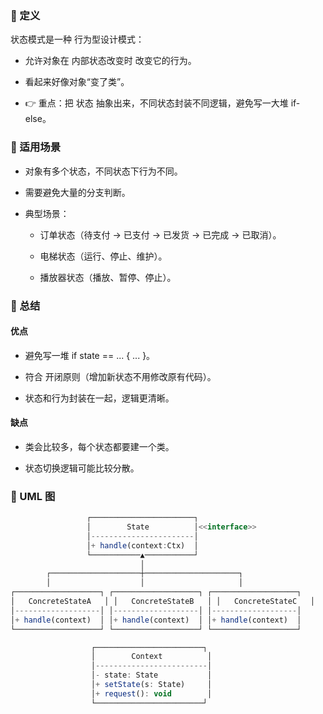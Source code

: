 ### 🔑 定义

状态模式是一种 行为型设计模式：

* 允许对象在 内部状态改变时 改变它的行为。

* 看起来好像对象“变了类”。

* 👉 重点：把 状态 抽象出来，不同状态封装不同逻辑，避免写一大堆 if-else。

### 🎯 适用场景

* 对象有多个状态，不同状态下行为不同。

* 需要避免大量的分支判断。

* 典型场景：

  * 订单状态（待支付 → 已支付 → 已发货 → 已完成 → 已取消）。

  * 电梯状态（运行、停止、维护）。

  * 播放器状态（播放、暂停、停止）。

### 📌 总结

#### 优点

* 避免写一堆 if state == ... { ... }。

* 符合 开闭原则（增加新状态不用修改原有代码）。

* 状态和行为封装在一起，逻辑更清晰。

#### 缺点

* 类会比较多，每个状态都要建一个类。

* 状态切换逻辑可能比较分散。

### 🔹 UML 图

```javascript
                 ┌───────────────────────┐
                 │        State          │<<interface>>
                 │-----------------------│
                 │+ handle(context:Ctx)  │
                 └───────────▲───────────┘
                             │
        ┌────────────────────┼─────────────────────┐
        │                    │                     │
┌───────────────────┐ ┌───────────────────┐ ┌───────────────────┐
│   ConcreteStateA   │ │   ConcreteStateB   │ │   ConcreteStateC   │
│-------------------│ │-------------------│ │-------------------│
│+ handle(context)  │ │+ handle(context)  │ │+ handle(context)  │
└───────────────────┘ └───────────────────┘ └───────────────────┘

                  ┌────────────────────────┐
                  │        Context          │
                  │-------------------------│
                  │- state: State           │
                  │+ setState(s: State)     │
                  │+ request(): void        │
                  └────────────────────────┘

```